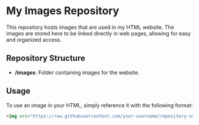 # My Images Repository

This repository hosts images that are used in my HTML website. The images are stored here to be linked directly in web pages, allowing for easy and organized access.

## Repository Structure

- **/images**: Folder containing images for the website.
  
## Usage

To use an image in your HTML, simply reference it with the following format:

```html
<img src="https://raw.githubusercontent.com/your-username/repository-name/main/path-to-your-image.jpg" alt="Description of image">
